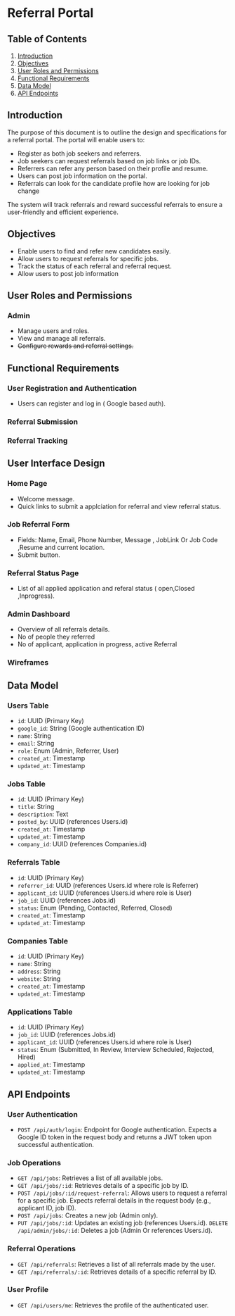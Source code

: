 # Referral Portal 

## Table of Contents
1. [Introduction](#introduction)
2. [Objectives](#objectives)
3. [User Roles and Permissions](#user-roles-and-permissions)
4. [Functional Requirements](#functional-requirements)
5. [Data Model](#data-model)
6. [API Endpoints](#api-endpoints)

## Introduction
The purpose of this document is to outline the design and specifications for a referral portal. The portal will enable users to:

- Register as both job seekers and referrers.
- Job seekers can request referrals based on job links or job IDs.
- Referrers can refer any person based on their profile and resume.
- Users can post job information on the portal.
- Referrals can look for the candidate profile how are looking for job change 

The system will track referrals and reward successful referrals to ensure a user-friendly and efficient experience.


## Objectives
- Enable users to find and refer new candidates easily.
- Allow users to request referrals for specific jobs.
- Track the status of each referral and referral request.
- Allow users to post job information


## User Roles and Permissions
### Admin
- Manage users and roles.
- View and manage all referrals.
- ~~Configure rewards and referral settings.~~


## Functional Requirements
### User Registration and Authentication
- Users can register and log in ( Google based auth).

### Referral Submission

### Referral Tracking



## User Interface Design
### Home Page
- Welcome message.
- Quick links to submit a applciation for referral and view referral status.

### Job Referral Form
- Fields: Name, Email, Phone Number, Message , JobLink Or Job Code ,Resume and current location.
- Submit button.

### Referral Status Page
- List of all applied application and referal status ( open,Closed ,Inprogress).

### Admin Dashboard
- Overview of all referrals details.
- No of people they referred
- No of applicant, application in progress, active Referral

### Wireframes


## Data Model
### Users Table
- `id`: UUID (Primary Key)
- `google_id`: String (Google authentication ID)
- `name`: String
- `email`: String
- `role`: Enum (Admin, Referrer, User)
- `created_at`: Timestamp
- `updated_at`: Timestamp

### Jobs Table
- `id`: UUID (Primary Key)
- `title`: String
- `description`: Text
- `posted_by`: UUID (references Users.id)
- `created_at`: Timestamp
- `updated_at`: Timestamp
- `company_id`: UUID (references Companies.id)

### Referrals Table
- `id`: UUID (Primary Key)
- `referrer_id`: UUID (references Users.id where role is Referrer)
- `applicant_id`: UUID (references Users.id where role is User)
- `job_id`: UUID (references Jobs.id)
- `status`: Enum (Pending, Contacted, Referred, Closed)
- `created_at`: Timestamp
- `updated_at`: Timestamp

### Companies Table
- `id`: UUID (Primary Key)
- `name`: String
- `address`: String
- `website`: String
- `created_at`: Timestamp
- `updated_at`: Timestamp

### Applications Table
- `id`: UUID (Primary Key)
- `job_id`: UUID (references Jobs.id)
- `applicant_id`: UUID (references Users.id where role is User)
- `status`: Enum (Submitted, In Review, Interview Scheduled, Rejected, Hired)
- `applied_at`: Timestamp
- `updated_at`: Timestamp



## API Endpoints
### User Authentication
- `POST /api/auth/login`: Endpoint for Google authentication. Expects a Google ID token in the request body and returns a JWT token upon successful authentication.

### Job Operations
- `GET /api/jobs`: Retrieves a list of all available jobs.
- `GET /api/jobs/:id`: Retrieves details of a specific job by ID.
- `POST /api/jobs/:id/request-referral`: Allows users to request a referral for a specific job. Expects referral details in the request body (e.g., applicant ID, job ID).
- `POST /api/jobs`: Creates a new job (Admin only).
- `PUT /api/jobs/:id`: Updates an existing job (references Users.id).
 `DELETE /api/admin/jobs/:id`: Deletes a job (Admin Or  references Users.id).

### Referral Operations
- `GET /api/referrals`: Retrieves a list of all referrals made by the user.
- `GET /api/referrals/:id`: Retrieves details of a specific referral by ID.

### User Profile
- `GET /api/users/me`: Retrieves the profile of the authenticated user.


